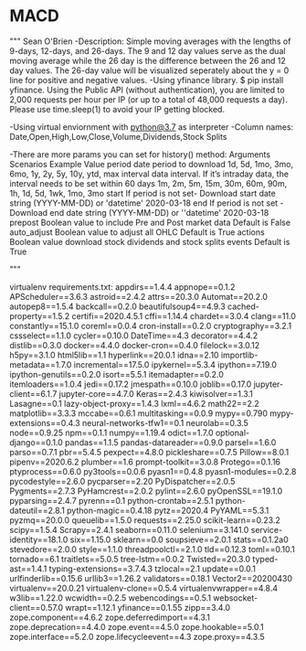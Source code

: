 # MACD
"""
Sean O'Brien
-Description: Simple moving averages with the lengths of 9-days, 12-days,
and 26-days. The 9 and 12 day values serve as the dual moving average while
the 26 day is the difference between the 26 and 12 day values. The 26-day
value will be visualized seperately about the y = 0 line for positive and
negative values.
-Using yfinance library. $ pip install yfinance. Using the Public API
(without authentication), you are limited to 2,000 requests per hour per
IP (or up to a total of 48,000 requests a day). Please use time.sleep(1)
to avoid your IP getting blocked.

-Using virtual enviornment with python@3.7 as interpreter
-Column names: Date,Open,High,Low,Close,Volume,Dividends,Stock Splits

-There are more params you can set for history() method:
Arguments           Scenarios                                                                           Example Value
period              date period to download                                                             1d, 5d, 1mo, 3mo, 6mo, 1y, 2y, 5y, 10y, ytd, max
interval            data interval. If it’s intraday data, the interval needs to be set within 60 days   1m, 2m, 5m, 15m, 30m, 60m, 90m, 1h, 1d, 5d, 1wk, 1mo, 3mo
start               If period is not set- Download start date string (YYYY-MM-DD) or 'datetime'         2020-03-18
end                 If period is not set - Download end date string (YYYY-MM-DD) or ''datetime'         2020-03-18
prepost             Boolean value to include Pre and Post market data                                   Default is False
auto_adjust         Boolean value to adjust all OHLC                                                    Default is True
actions             Boolean value download stock dividends and stock splits events                      Default is True

"""

virtualenv requirements.txt:
appdirs==1.4.4
appnope==0.1.2
APScheduler==3.6.3
astroid==2.4.2
attrs==20.3.0
Automat==20.2.0
autopep8==1.5.4
backcall==0.2.0
beautifulsoup4==4.9.3
cached-property==1.5.2
certifi==2020.4.5.1
cffi==1.14.4
chardet==3.0.4
clang==11.0
constantly==15.1.0
coreml==0.0.4
cron-install==0.2.0
cryptography==3.2.1
cssselect==1.1.0
cycler==0.10.0
DateTime==4.3
decorator==4.4.2
distlib==0.3.0
docker==4.4.0
docker-cron==0.4.0
filelock==3.0.12
h5py==3.1.0
html5lib==1.1
hyperlink==20.0.1
idna==2.10
importlib-metadata==1.7.0
incremental==17.5.0
ipykernel==5.3.4
ipython==7.19.0
ipython-genutils==0.2.0
isort==5.5.1
itemadapter==0.2.0
itemloaders==1.0.4
jedi==0.17.2
jmespath==0.10.0
joblib==0.17.0
jupyter-client==6.1.7
jupyter-core==4.7.0
Keras==2.4.3
kiwisolver==1.3.1
Lasagne==0.1
lazy-object-proxy==1.4.3
lxml==4.6.2
math22==2.2
matplotlib==3.3.3
mccabe==0.6.1
multitasking==0.0.9
mypy==0.790
mypy-extensions==0.4.3
neural-networks-tfw1==0.1
neurolab==0.3.5
node==0.9.25
npm==0.1.1
numpy==1.19.4
odict==1.7.0
optional-django==0.1.0
pandas==1.1.5
pandas-datareader==0.9.0
parsel==1.6.0
parso==0.7.1
pbr==5.4.5
pexpect==4.8.0
pickleshare==0.7.5
Pillow==8.0.1
pipenv==2020.6.2
plumber==1.6
prompt-toolkit==3.0.8
Protego==0.1.16
ptyprocess==0.6.0
py3tools==0.0.6
pyasn1==0.4.8
pyasn1-modules==0.2.8
pycodestyle==2.6.0
pycparser==2.20
PyDispatcher==2.0.5
Pygments==2.7.3
PyHamcrest==2.0.2
pylint==2.6.0
pyOpenSSL==19.1.0
pyparsing==2.4.7
pyrenn==0.1
python-crontab==2.5.1
python-dateutil==2.8.1
python-magic==0.4.18
pytz==2020.4
PyYAML==5.3.1
pyzmq==20.0.0
queuelib==1.5.0
requests==2.25.0
scikit-learn==0.23.2
scipy==1.5.4
Scrapy==2.4.1
seaborn==0.11.0
selenium==3.141.0
service-identity==18.1.0
six==1.15.0
sklearn==0.0
soupsieve==2.0.1
stats==0.1.2a0
stevedore==2.0.0
style==1.1.0
threadpoolctl==2.1.0
tld==0.12.3
toml==0.10.1
tornado==6.1
traitlets==5.0.5
tree-lstm==0.0.2
Twisted==20.3.0
typed-ast==1.4.1
typing-extensions==3.7.4.3
tzlocal==2.1
update==0.0.1
urlfinderlib==0.15.6
urllib3==1.26.2
validators==0.18.1
Vector2==20200430
virtualenv==20.0.21
virtualenv-clone==0.5.4
virtualenvwrapper==4.8.4
w3lib==1.22.0
wcwidth==0.2.5
webencodings==0.5.1
websocket-client==0.57.0
wrapt==1.12.1
yfinance==0.1.55
zipp==3.4.0
zope.component==4.6.2
zope.deferredimport==4.3.1
zope.deprecation==4.4.0
zope.event==4.5.0
zope.hookable==5.0.1
zope.interface==5.2.0
zope.lifecycleevent==4.3
zope.proxy==4.3.5

